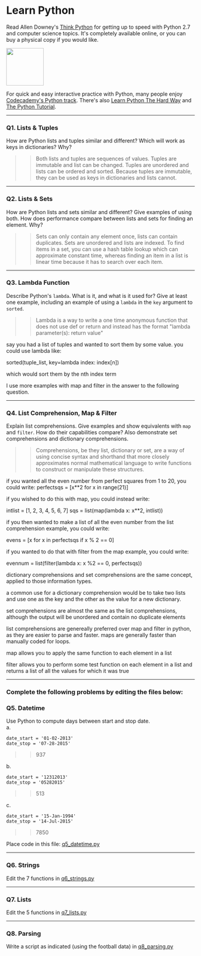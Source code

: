 # Learn Python

Read Allen Downey's [Think Python](http://www.greenteapress.com/thinkpython/) for getting up to speed with Python 2.7 and computer science topics. It's completely available online, or you can buy a physical copy if you would like.

<a href="http://www.greenteapress.com/thinkpython/"><img src="img/think_python.png" style="width: 100px;" target="_blank"></a>

For quick and easy interactive practice with Python, many people enjoy [Codecademy's Python track](http://www.codecademy.com/en/tracks/python). There's also [Learn Python The Hard Way](http://learnpythonthehardway.org/book/) and [The Python Tutorial](https://docs.python.org/2/tutorial/).

---

### Q1. Lists &amp; Tuples

How are Python lists and tuples similar and different? Which will work as keys in dictionaries? Why?

>> Both lists and tuples are sequences of values. Tuples are immutable and list can be changed. Tuples are unordered and lists can be ordered and sorted. Because tuples are immutable, they can be used as keys in dictionaries and lists cannot.

---

### Q2. Lists &amp; Sets

How are Python lists and sets similar and different? Give examples of using both. How does performance compare between lists and sets for finding an element. Why?

>> Sets can only contain any element once, lists can contain duplicates. Sets are unordered and lists are indexed. To find items in a set, you can use a hash table lookup which can approximate constant time, whereas finding an item in a list is linear time because it has to search over each item.

---

### Q3. Lambda Function

Describe Python's `lambda`. What is it, and what is it used for? Give at least one example, including an example of using a `lambda` in the `key` argument to `sorted`.

>> Lambda is a way to write a one time anonymous function that does not use def or return and instead has the format "lambda parameter(s): return value"

say you had a list of tuples and wanted to sort them by some value. you could use lambda like:

sorted(tuple_list, key=lambda index: index[n])

which would sort them by the nth index term

I use more examples with map and filter in the answer to the following question.

---

### Q4. List Comprehension, Map &amp; Filter

Explain list comprehensions. Give examples and show equivalents with `map` and `filter`. How do their capabilities compare? Also demonstrate set comprehensions and dictionary comprehensions.

>> Comprehensions, be they list, dictionary or set, are a way of using concise syntax and shorthand that more closely approximates normal mathematical language to write functions to construct or manipulate these structures.

if you wanted all the even number from perfect squares from 1 to 20, you could write:
perfectsqs = [x**2 for x in range(21)]

if you wished to do this with map, you could instead write:

intlist = [1, 2, 3, 4, 5, 6, 7]
sqs = list(map(lambda x: x**2, intlist))

if you then wanted to make a list of all the even number from the list comprehension example, you could write:

evens = [x for x in perfectsqs if x % 2 == 0]

if you wanted to do that with filter from the map example, you could write:

evennum = list(filter(lambda x: x %2 == 0, perfectsqs))

dictionary comprehensions and set comprehensions are the same concept, applied to those information types.

a common use for a dictionary comprehension would be to take two lists and use one as the key and the other as the value for a new dictionary.

set comprehensions are almost the same as the list comprehensions, although the output will be unordered and contain no duplicate elements

list comprehensions are genereally preferred over map and filter in python, as they are easier to parse and faster. maps are generally faster than manually coded for loops.

map allows you to apply the same function to each element in a list

filter allows you to perform some test function on each element in a list and returns a list of all the values for which it was true

---

### Complete the following problems by editing the files below:

### Q5. Datetime
Use Python to compute days between start and stop date.   
a.  

```
date_start = '01-02-2013'    
date_stop = '07-28-2015'
```

>> 937

b.  
```
date_start = '12312013'  
date_stop = '05282015'  
```

>> 513

c.  
```
date_start = '15-Jan-1994'      
date_stop = '14-Jul-2015'  
```

>> 7850

Place code in this file: [q5_datetime.py](python/q5_datetime.py)

---

### Q6. Strings
Edit the 7 functions in [q6_strings.py](python/q6_strings.py)

---

### Q7. Lists
Edit the 5 functions in [q7_lists.py](python/q7_lists.py)

---

### Q8. Parsing
Write a script as indicated (using the football data) in [q8_parsing.py](python/q8_parsing.py)





